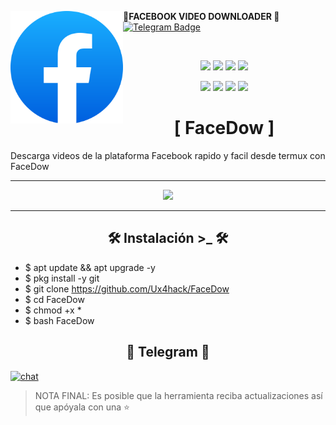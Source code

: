<a href="https://github.com/"><img alt="AwesomeWM Logo" height="180" align = "left" src="https://github.com/Ux4hack/FaceDow/blob/main/images/fb.png"></a>
<b>🔰FACEBOOK VIDEO DOWNLOADER 🔰</b>
[![Telegram Badge](https://img.shields.io/badge/-Ux4hack-32C803?style=for-the-badge&logo=telegram&logoColor=blue&link=https://t.me/Ux4hack)](https://t.me/Ux4hack)
  <p>&nbsp; </p>

<p align="center">
  <img src="https://img.shields.io/github/license/Ux4hack/FaceDow?style=for-the-badge">
  <img src="https://img.shields.io/github/stars/Ux4hack/FaceDow?style=for-the-badge">
  <img src="https://img.shields.io/github/issues/Ux4hack/FaceDow?color=red&style=for-the-badge">
  <img src="https://img.shields.io/github/forks/Ux4hack/FaceDow?color=green&style=for-the-badge">
</p>

<p align="center">
  <img src="https://img.shields.io/badge/Author-Ux4hack-blue?style=flat-square">
  <img src="https://img.shields.io/badge/Open%20Source-Yes-darkgreen?style=flat-square">
  <img src="https://img.shields.io/badge/Maintained%3F-Yes-lightblue?style=flat-square">
  <img src="https://img.shields.io/badge/Written%20In-Bash-darkcyan?style=flat-square">
  </p>

<h1 align="center"> [ FaceDow ]  </h1>
Descarga videos de la plataforma Facebook rapido y facil desde termux con FaceDow

---

<p align="center">
<img width="80%" src="https://github.com/Ux4hack/FaceDow/blob/images/FaceDow.png" />
</p>

---

<h2 align="center"> 🛠️ Instalación >_ 🛠️ </h2>

* $ apt update && apt upgrade -y
* $ pkg install -y git
* $ git clone https://github.com/Ux4hack/FaceDow
* $ cd FaceDow
* $ chmod +x *
* $ bash FaceDow


<h2 align="center"> 🚀 Telegram 🚀 </h2>

[![chat](https://img.shields.io/badge/TELEGRAM-CHAT-green?style=for-the-badge&logo=telegram)](https://t.me/Ux4hack)

> NOTA FINAL: Es posible que la herramienta reciba actualizaciones así que apóyala con una ⭐
